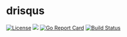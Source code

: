 # drisqus

[![License](https://img.shields.io/badge/License-Apache%202.0-blue.svg)](https://opensource.org/licenses/Apache-2.0)
[![](https://godoc.org/github.com/pierods/drisqus?status.svg)](http://godoc.org/github.com/pierods/drisqus)
[![Go Report Card](https://goreportcard.com/badge/github.com/pierods/drisqus)](https://goreportcard.com/report/github.com/pierods/drisqus)
[![Build Status](https://travis-ci.org/pierods/drisqus.svg?branch=master)](https://travis-ci.org/pierods/drisqus)
